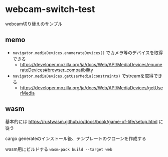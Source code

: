 # webcam-switch-test
webcam切り替えのサンプル

## memo
- `navigator.mediaDevices.enumerateDevices()` でカメラ等のデバイスを取得できる
  - https://developer.mozilla.org/ja/docs/Web/API/MediaDevices/enumerateDevices#browser_compatibility
- `navigator.mediaDevices.getUserMedia(constraints)` でstreamを取得できる
  - https://developer.mozilla.org/ja/docs/Web/API/MediaDevices/getUserMedia

## wasm
基本的には https://rustwasm.github.io/docs/book/game-of-life/setup.html に従う

cargo generateのインストール後、テンプレートのクローンを作成する

wasm用にビルドする
`wasm-pack build --target web`
